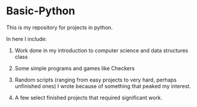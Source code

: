 # Basic-Python
This is my repository for projects in python. 

In here I include:

1. Work done in my introduction to computer science and data structures class

2. Some simple programs and games like Checkers

3. Random scripts (ranging from easy projects to very hard, perhaps unfinished ones)  I wrote because of something that peaked my interest.

3. A few select finished projects that required significant work.


